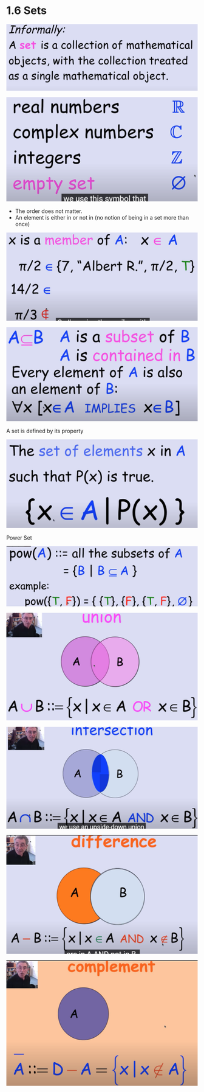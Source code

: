 # 1.6 Sets

![](../../../.gitbook/assets/image%20%2847%29.png)

![](../../../.gitbook/assets/image%20%28121%29.png)

* The order does not matter.
* An element is either in or not in \(no notion of being in a set more than once\)



![](../../../.gitbook/assets/image%20%28117%29.png)

![](../../../.gitbook/assets/image%20%2852%29.png)

A set is defined by its property

![](../../../.gitbook/assets/image%20%28133%29.png)

Power Set

![](../../../.gitbook/assets/image%20%2899%29.png)

![](../../../.gitbook/assets/image%20%28147%29.png)

![](../../../.gitbook/assets/image%20%2835%29.png)

![](../../../.gitbook/assets/image%20%2869%29.png)

![](../../../.gitbook/assets/image%20%2885%29.png)

